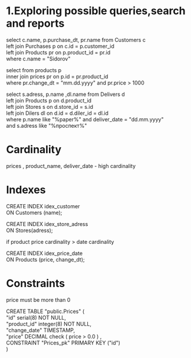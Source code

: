 # 1.Exploring possible queries,search and reports

select c.name, p.purchase_dt, pr.name from Customers c \
left join Purchases p on c.id = p.customer_id \
left join Products pr on p.product_id = pr.id \
where c.name = "Sidorov"

select from products p \
inner join prices pr on p.id = pr.product_id  \
where pr.change_dt = "mm.dd.yyyy" and pr.price > 1000 

select s.adress, p.name ,dl.name from Delivers d \
left join Products p on d.product_id \
left join Stores s on d.store_id = s.id \
left join Dilers dl on d.id = d.diler_id = dl.id \
where p.name like "%paper%" and deliver_date = "dd.mm.yyyy" \
and s.adress like "%проспект%" 

# Cardinality

prices , product_name, deliver_date - high cardinality

# Indexes 

CREATE INDEX idex_customer \
ON Customers (name);  

CREATE INDEX idex_store_adress   
ON Stores(adress); 

if product price cardinality > date cardinality

CREATE INDEX idex_price_date   
ON Products (price, change_dt);  

# Constraints

price must be more than 0

CREATE TABLE "public.Prices" ( \
   "id" serial(8) NOT NULL, \
	"product_id" integer(8) NOT NULL, \
	"change_date" TIMESTAMP, \
	"price" DECIMAL check ( price > 0.0 ) , \
	CONSTRAINT "Prices_pk" PRIMARY KEY ("id") \
)




